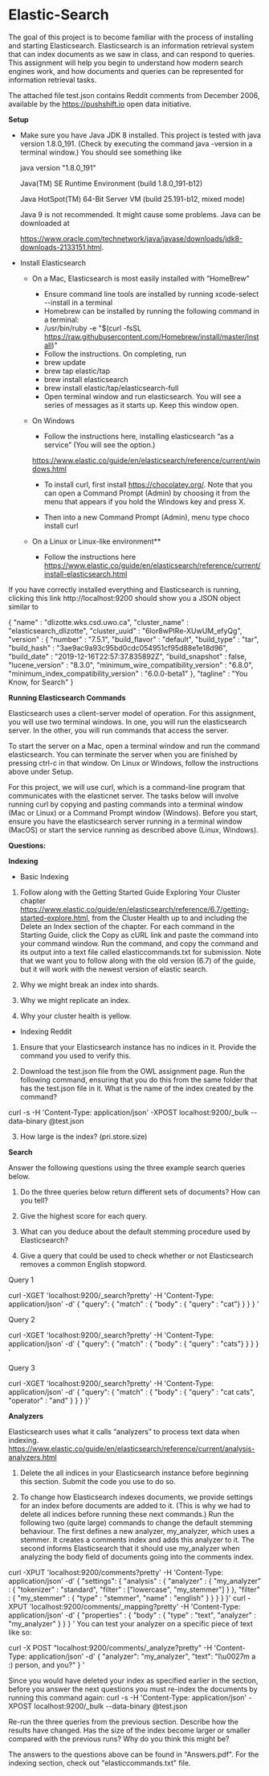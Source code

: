 # Elastic-Search
The goal of this project is to become familiar with the process of installing and starting Elasticsearch. Elasticsearch is an information retrieval system that can index documents as we saw in class, and can respond to queries. This assignment will help you begin to understand how modern search engines work, and how documents and queries can be represented for information retrieval tasks.

The attached file test.json contains Reddit comments from December 2006, available by the https://pushshift.io open data initiative.

**Setup**
- Make sure you have Java JDK 8 installed. This project is tested with java version 1.8.0_191. (Check by executing the command java -version in a terminal window.) You should see something like

    java version "1.8.0_191"
    
    Java(TM) SE Runtime Environment (build 1.8.0_191-b12)
    
    Java HotSpot(TM) 64-Bit Server VM (build 25.191-b12, mixed mode)

    Java 9 is not recommended. It might cause some problems. Java can be downloaded at              
    
    https://www.oracle.com/technetwork/java/javase/downloads/jdk8-downloads-2133151.html.

- Install Elasticsearch

    - On a Mac, Elasticsearch is most easily installed with “HomeBrew”

        - Ensure command line tools are installed by running xcode-select --install in a terminal
        - Homebrew can be installed by running the following command in a terminal:
        - /usr/bin/ruby -e "$(curl -fsSL https://raw.githubusercontent.com/Homebrew/install/master/install)"
        - Follow the instructions. On completing, run
        - brew update
        - brew tap elastic/tap
        - brew install elasticsearch
        - brew install elastic/tap/elasticsearch-full
        - Open terminal window and run elasticsearch. You will see a series of messages as it starts up. Keep this window open.

    - On Windows

        - Follow the instructions here, installing elasticsearch “as a service” (You will see the option.)      
        
         https://www.elastic.co/guide/en/elasticsearch/reference/current/windows.html
         
        - To install curl, first install https://chocolatey.org/. Note that you can open a Command Prompt (Admin) by choosing it            from the menu that appears if you hold the Windows key and press X.
        
        - Then into a new Command Prompt (Admin), menu type choco install curl

    - On a Linux or Linux-like environment**

        - Follow the instructions here https://www.elastic.co/guide/en/elasticsearch/reference/current/install-elasticsearch.html

If you have correctly installed everything and Elasticsearch is running, clicking this link http://localhost:9200 should show you a JSON object similar to

{
  "name" : "dlizotte.wks.csd.uwo.ca",
  "cluster_name" : "elasticsearch_dlizotte",
  "cluster_uuid" : "6lor8wPIRe-XUwUM_efyQg",
  "version" : {
    "number" : "7.5.1",
    "build_flavor" : "default",
    "build_type" : "tar",
    "build_hash" : "3ae9ac9a93c95bd0cdc054951cf95d88e1e18d96",
    "build_date" : "2019-12-16T22:57:37.835892Z",
    "build_snapshot" : false,
    "lucene_version" : "8.3.0",
    "minimum_wire_compatibility_version" : "6.8.0",
    "minimum_index_compatibility_version" : "6.0.0-beta1"
  },
  "tagline" : "You Know, for Search"
}


**Running Elasticsearch Commands**

Elasticsearch uses a client-server model of operation. For this assignment, you will use two terminal windows. In one, you will run the elasticsearch server. In the other, you will run commands that access the server.

To start the server on a Mac, open a terminal window and run the command elasticsearch. You can terminate the server when you are finished by pressing ctrl-c in that window. On Linux or Windows, follow the instructions above under Setup.

For this project, we will use curl, which is a command-line program that communicates with the elasticnet server. The tasks below will involve running curl by copying and pasting commands into a terminal window (Mac or Linux) or a Command Prompt window (Windows). Before you start, ensure you have the elasticsearch server running in a terminal window (MacOS) or start the service running as described above (Linux, Windows).


**Questions:**

**Indexing**

- Basic Indexing

1) Follow along with the Getting Started Guide Exploring Your Cluster chapter https://www.elastic.co/guide/en/elasticsearch/reference/6.7/getting-started-explore.html, from the Cluster Health up to and including the Delete an Index section of the chapter. For each command in the Starting Guide, click the Copy as cURL link and paste the command into your command window. Run the command, and copy the command and its output into a text file called elasticcommands.txt for submission. Note that we want you to follow along with the old version (6.7) of the guide, but it will work with the newest version of elastic search.

2) Why we might break an index into shards.

3) Why we might replicate an index.

4) Why your cluster health is yellow.

- Indexing Reddit

1) Ensure that your Elasticsearch instance has no indices in it. Provide the command you used to verify this.

2) Download the test.json file from the OWL assignment page. Run the following command, ensuring that you do this from the same folder that has the test.json file in it. What is the name of the index created by the command?

curl -s -H 'Content-Type: application/json' -XPOST localhost:9200/_bulk --data-binary @test.json

3) How large is the index? (pri.store.size)

**Search**

Answer the following questions using the three example search queries below.

1) Do the three queries below return different sets of documents? How can you tell?

2) Give the highest score for each query.

3) What can you deduce about the default stemming procedure used by Elasticsearch?

4) Give a query that could be used to check whether or not Elasticsearch removes a common English stopword.

Query 1

curl -XGET 'localhost:9200/_search?pretty' -H 'Content-Type: application/json' -d'
{ "query": { "match" : { "body" : { "query" : "cat"} } } } '

Query 2

curl -XGET 'localhost:9200/_search?pretty' -H 'Content-Type: application/json' -d'
{ "query": { "match" : { "body" : { "query" : "cats"} } } } '

Query 3

curl -XGET 'localhost:9200/_search?pretty' -H 'Content-Type: application/json' -d'
{ "query": { "match" : { "body" : { "query" : "cat cats", "operator" : "and" } } } }'

**Analyzers**

Elasticsearch uses what it calls “analyzers” to process text data when indexing. https://www.elastic.co/guide/en/elasticsearch/reference/current/analysis-analyzers.html

1) Delete the all indices in your Elasticsearch instance before beginning this section. Submit the code you use to do so.

2) To change how Elasticsearch indexes documents, we provide settings for an index before documents are added to it. (This is why we had to delete all indices before running these next commands.) Run the following two (quite large) commands to change the default stemming behaviour. The first defines a new analyzer, my_analyzer, which uses a stemmer. It creates a comments index and adds this analyzer to it. The second informs Elasticsearch that it should use my_analyzer when analyzing the body field of documents going into the comments index.

curl -XPUT 'localhost:9200/comments?pretty' -H 'Content-Type: application/json' -d'
{
    "settings": {
        "analysis" : {
            "analyzer" : {
                "my_analyzer" : {
                    "tokenizer" : "standard",
                    "filter" : ["lowercase", "my_stemmer"]
                }
            },
            "filter" : {
                "my_stemmer" : {
                    "type" : "stemmer",
                    "name" : "english"
                }
            }
        }
    }
}'
curl -XPUT 'localhost:9200/comments/_mapping?pretty' -H 'Content-Type: application/json' -d'
{
        "properties" : {
          "body" : {
            "type" : "text",
            "analyzer" : "my_analyzer"
          }
        }
}
'
You can test your analyzer on a specific piece of text like so:

curl -X POST "localhost:9200/comments/_analyze?pretty" -H 'Content-Type: application/json' -d'
{
  "analyzer": "my_analyzer",
  "text": "I\u0027m a :) person, and you?"
}
'

Since you would have deleted your index as specified earlier in the section, before you answer the next questions you must re-index the documents by running this command again: curl -s -H 'Content-Type: application/json' -XPOST localhost:9200/_bulk --data-binary @test.json

Re-run the three queries from the previous section. Describe how the results have changed.
Has the size of the index become larger or smaller compared with the previous runs? Why do you think this might be?

The answers to the questions above can be found in "Answers.pdf".
For the indexing section, check out "elasticcommands.txt" file.
